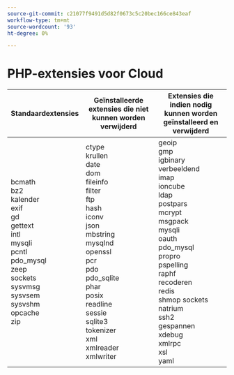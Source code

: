 ```yaml
---
source-git-commit: c21077f9491d5d82f0673c5c20bec166ce843eaf
workflow-type: tm+mt
source-wordcount: '93'
ht-degree: 0%

---
```

# PHP-extensies voor Cloud

<table style="table-layout:auto">
    <thead>
      <tr>
        <th>
            Standaardextensies
        </th>
        <th>
            Geïnstalleerde extensies die niet kunnen worden verwijderd
        </th>
        <th>
            Extensies die indien nodig kunnen worden geïnstalleerd en verwijderd
        </th>
      </tr>
    </thead>
    <tbody>
        <tr>
            <td>
                bcmath<br>
                bz2<br>
                kalender<br>
                exif<br>
                gd<br>
                gettext<br>
                intl<br>
                mysqli<br>
                pcntl<br>
                pdo_mysql<br>
                zeep<br>
                sockets<br>
                sysvmsg<br>
                sysvsem<br>
                sysvshm<br>
                opcache<br>
                zip<br>
            </td>
            <td>
                ctype<br>
                krullen<br>
                date<br>
                dom<br>
                fileinfo<br>
                filter<br>
                ftp<br>
                hash<br>
                iconv<br>
                json<br>
                mbstring<br>
                mysqlnd<br>
                openssl<br>
                pcr<br>
                pdo<br>
                pdo_sqlite<br>
                phar<br>
                posix<br>
                readline<br>
                sessie<br>
                sqlite3<br>
                tokenizer<br>
                xml<br>
                xmlreader<br>
                xmlwriter<br>
            </td>
            <td>
                geoip<br>
                gmp<br>
                igbinary<br>
                verbeeldend<br>
                imap<br>
                ioncube<br>
                ldap<br>
                postpars<br>
                mcrypt<br>
                msgpack<br>
                mysqli<br>
                oauth<br>
                pdo_mysql<br>
                propro<br>
                pspelling<br>
                raphf<br>
                recoderen<br>
                redis<br>
                shmop sockets<br>
                natrium<br>
                ssh2<br>
                gespannen<br>
                xdebug<br>
                xmlrpc<br>
                xsl<br>
                yaml<br>
            </td>
        </tr>
    </tbody>
</table>
